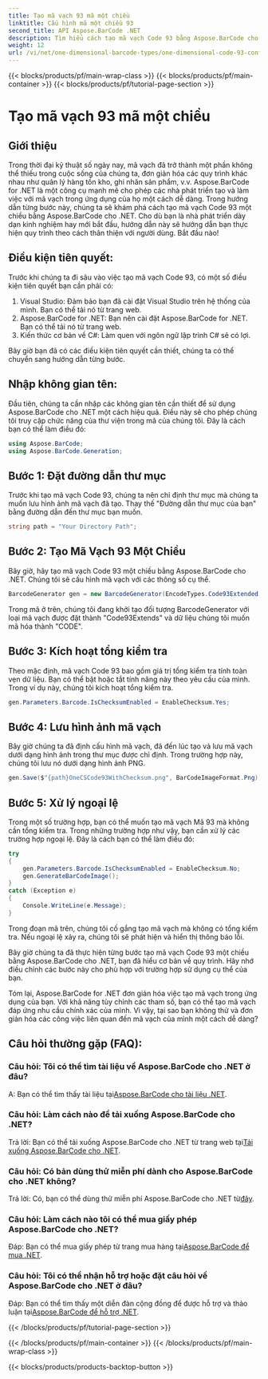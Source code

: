 ```yaml
---
title: Tạo mã vạch 93 mã một chiều
linktitle: Cấu hình mã một chiều 93
second_title: API Aspose.BarCode .NET
description: Tìm hiểu cách tạo mã vạch Code 93 bằng Aspose.BarCode cho .NET. Hướng dẫn từng bước để tạo mã vạch.
weight: 12
url: /vi/net/one-dimensional-barcode-types/one-dimensional-code-93-configuration/
---
```


{{< blocks/products/pf/main-wrap-class >}}
{{< blocks/products/pf/main-container >}}
{{< blocks/products/pf/tutorial-page-section >}}

# Tạo mã vạch 93 mã một chiều


## Giới thiệu

Trong thời đại kỹ thuật số ngày nay, mã vạch đã trở thành một phần không thể thiếu trong cuộc sống của chúng ta, đơn giản hóa các quy trình khác nhau như quản lý hàng tồn kho, ghi nhãn sản phẩm, v.v. Aspose.BarCode for .NET là một công cụ mạnh mẽ cho phép các nhà phát triển tạo và làm việc với mã vạch trong ứng dụng của họ một cách dễ dàng. Trong hướng dẫn từng bước này, chúng ta sẽ khám phá cách tạo mã vạch Code 93 một chiều bằng Aspose.BarCode cho .NET. Cho dù bạn là nhà phát triển dày dạn kinh nghiệm hay mới bắt đầu, hướng dẫn này sẽ hướng dẫn bạn thực hiện quy trình theo cách thân thiện với người dùng. Bắt đầu nào!

## Điều kiện tiên quyết:

Trước khi chúng ta đi sâu vào việc tạo mã vạch Code 93, có một số điều kiện tiên quyết bạn cần phải có:
1. Visual Studio: Đảm bảo bạn đã cài đặt Visual Studio trên hệ thống của mình. Bạn có thể tải nó từ trang web.
2. Aspose.BarCode for .NET: Bạn nên cài đặt Aspose.BarCode for .NET. Bạn có thể tải nó từ trang web.
3. Kiến thức cơ bản về C#: Làm quen với ngôn ngữ lập trình C# sẽ có lợi.

Bây giờ bạn đã có các điều kiện tiên quyết cần thiết, chúng ta có thể chuyển sang hướng dẫn từng bước.

## Nhập không gian tên:

Đầu tiên, chúng ta cần nhập các không gian tên cần thiết để sử dụng Aspose.BarCode cho .NET một cách hiệu quả. Điều này sẽ cho phép chúng tôi truy cập chức năng của thư viện trong mã của chúng tôi. Đây là cách bạn có thể làm điều đó:

```csharp
using Aspose.BarCode;
using Aspose.BarCode.Generation;
```

## Bước 1: Đặt đường dẫn thư mục

Trước khi tạo mã vạch Code 93, chúng ta nên chỉ định thư mục mà chúng ta muốn lưu hình ảnh mã vạch đã tạo. Thay thế "Đường dẫn thư mục của bạn" bằng đường dẫn đến thư mục bạn muốn.

```csharp
string path = "Your Directory Path";
```

## Bước 2: Tạo Mã Vạch 93 Một Chiều

Bây giờ, hãy tạo mã vạch Code 93 một chiều bằng Aspose.BarCode cho .NET. Chúng tôi sẽ cấu hình mã vạch với các thông số cụ thể.

```csharp
BarcodeGenerator gen = new BarcodeGenerator(EncodeTypes.Code93Extended, "CODE");
```

Trong mã ở trên, chúng tôi đang khởi tạo đối tượng BarcodeGenerator với loại mã vạch được đặt thành "Code93Extends" và dữ liệu chúng tôi muốn mã hóa thành "CODE".

## Bước 3: Kích hoạt tổng kiểm tra

Theo mặc định, mã vạch Code 93 bao gồm giá trị tổng kiểm tra tính toàn vẹn dữ liệu. Bạn có thể bật hoặc tắt tính năng này theo yêu cầu của mình. Trong ví dụ này, chúng tôi kích hoạt tổng kiểm tra.

```csharp
gen.Parameters.Barcode.IsChecksumEnabled = EnableChecksum.Yes;
```

## Bước 4: Lưu hình ảnh mã vạch

Bây giờ chúng ta đã định cấu hình mã vạch, đã đến lúc tạo và lưu mã vạch dưới dạng hình ảnh trong thư mục được chỉ định. Trong trường hợp này, chúng tôi lưu nó dưới dạng hình ảnh PNG.

```csharp
gen.Save($"{path}OneCSCode93WithChecksum.png", BarCodeImageFormat.Png);
```

## Bước 5: Xử lý ngoại lệ

Trong một số trường hợp, bạn có thể muốn tạo mã vạch Mã 93 mà không cần tổng kiểm tra. Trong những trường hợp như vậy, bạn cần xử lý các trường hợp ngoại lệ. Đây là cách bạn có thể làm điều đó:

```csharp
try
{
    gen.Parameters.Barcode.IsChecksumEnabled = EnableChecksum.No;
    gen.GenerateBarCodeImage();
}
catch (Exception e)
{
    Console.WriteLine(e.Message);
}
```

Trong đoạn mã trên, chúng tôi cố gắng tạo mã vạch mà không có tổng kiểm tra. Nếu ngoại lệ xảy ra, chúng tôi sẽ phát hiện và hiển thị thông báo lỗi.

Bây giờ chúng ta đã thực hiện từng bước tạo mã vạch Code 93 một chiều bằng Aspose.BarCode cho .NET, bạn đã hiểu cơ bản về quy trình. Hãy nhớ điều chỉnh các bước này cho phù hợp với trường hợp sử dụng cụ thể của bạn.

Tóm lại, Aspose.BarCode for .NET đơn giản hóa việc tạo mã vạch trong ứng dụng của bạn. Với khả năng tùy chỉnh các tham số, bạn có thể tạo mã vạch đáp ứng nhu cầu chính xác của mình. Vì vậy, tại sao bạn không thử và đơn giản hóa các công việc liên quan đến mã vạch của mình một cách dễ dàng?

## Câu hỏi thường gặp (FAQ):

### Câu hỏi: Tôi có thể tìm tài liệu về Aspose.BarCode cho .NET ở đâu?
 A: Bạn có thể tìm thấy tài liệu tại[Aspose.BarCode cho tài liệu .NET](https://reference.aspose.com/barcode/net/).

### Câu hỏi: Làm cách nào để tải xuống Aspose.BarCode cho .NET?
 Trả lời: Bạn có thể tải xuống Aspose.BarCode cho .NET từ trang web tại[Tải xuống Aspose.BarCode cho .NET](https://releases.aspose.com/barcode/net/).

### Câu hỏi: Có bản dùng thử miễn phí dành cho Aspose.BarCode cho .NET không?
 Trả lời: Có, bạn có thể dùng thử miễn phí Aspose.BarCode cho .NET từ[đây](https://releases.aspose.com/).

### Câu hỏi: Làm cách nào tôi có thể mua giấy phép Aspose.BarCode cho .NET?
 Đáp: Bạn có thể mua giấy phép từ trang mua hàng tại[Aspose.BarCode để mua .NET](https://purchase.aspose.com/buy).

### Câu hỏi: Tôi có thể nhận hỗ trợ hoặc đặt câu hỏi về Aspose.BarCode cho .NET ở đâu?
 Đáp: Bạn có thể tìm thấy một diễn đàn cộng đồng để được hỗ trợ và thảo luận tại[Aspose.BarCode để hỗ trợ .NET](https://forum.aspose.com/c/barcode/13).

{{< /blocks/products/pf/tutorial-page-section >}}

{{< /blocks/products/pf/main-container >}}
{{< /blocks/products/pf/main-wrap-class >}}

{{< blocks/products/products-backtop-button >}}
